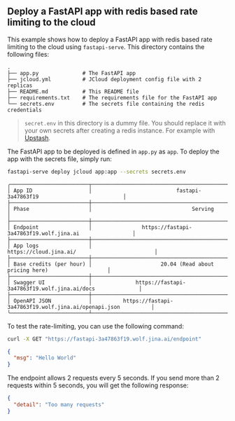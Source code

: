 ## Deploy a FastAPI app with redis based rate limiting to the cloud

This example shows how to deploy a FastAPI app with redis based rate limiting to the cloud using `fastapi-serve`. This directory contains the following files:

```
.
├── app.py              # The FastAPI app
├── jcloud.yml          # JCloud deployment config file with 2 replicas
├── README.md           # This README file
├── requirements.txt    # The requirements file for the FastAPI app
└── secrets.env         # The secrets file containing the redis credentials
```

> `secret.env` in this directory is a dummy file. You should replace it with your own secrets after creating a redis instance. For example with [Upstash](https://upstash.com/).

The FastAPI app to be deployed is defined in `app.py` as `app`. To deploy the app with the secrets file, simply run:

```bash
fastapi-serve deploy jcloud app:app --secrets secrets.env
```

```text
╭─────────────────────────┬────────────────────────────────────────────────────────────────────────╮
│ App ID                  │                           fastapi-3a47863f19                           │
├─────────────────────────┼────────────────────────────────────────────────────────────────────────┤
│ Phase                   │                                Serving                                 │
├─────────────────────────┼────────────────────────────────────────────────────────────────────────┤
│ Endpoint                │                https://fastapi-3a47863f19.wolf.jina.ai                 │
├─────────────────────────┼────────────────────────────────────────────────────────────────────────┤
│ App logs                │                         https://cloud.jina.ai/                         │
├─────────────────────────┼────────────────────────────────────────────────────────────────────────┤
│ Base credits (per hour) │                      20.04 (Read about pricing here)                   │
├─────────────────────────┼────────────────────────────────────────────────────────────────────────┤
│ Swagger UI              │              https://fastapi-3a47863f19.wolf.jina.ai/docs              │
├─────────────────────────┼────────────────────────────────────────────────────────────────────────┤
│ OpenAPI JSON            │          https://fastapi-3a47863f19.wolf.jina.ai/openapi.json          │
╰─────────────────────────┴────────────────────────────────────────────────────────────────────────╯
```

To test the rate-limiting, you can use the following command:

```bash
curl -X GET "https://fastapi-3a47863f19.wolf.jina.ai/endpoint"
```

```json
{
  "msg": "Hello World"
}
```

The endpoint allows 2 requests every 5 seconds. If you send more than 2 requests within 5 seconds, you will get the following response:

```json
{
  "detail": "Too many requests"
}
```
